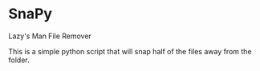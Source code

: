 # SnaPy
Lazy's Man File Remover

This is a simple python script that will snap half of the files away from the folder.
